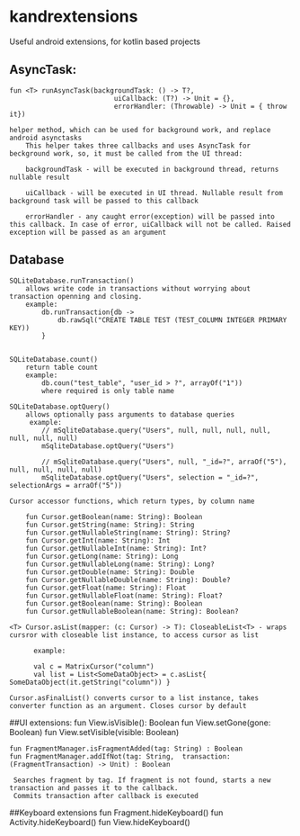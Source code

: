 # kandrextensions
Useful android extensions, for kotlin based projects

## AsyncTask:
    fun <T> runAsyncTask(backgroundTask: () -> T?,
                              uiCallback: (T?) -> Unit = {},
                              errorHandler: (Throwable) -> Unit = { throw it})

    helper method, which can be used for background work, and replace android asynctasks
        This helper takes three callbacks and uses AsyncTask for beckground work, so, it must be called from the UI thread:

        backgroundTask - will be executed in background thread, returns nullable result

        uiCallback - will be executed in UI thread. Nullable result from background task will be passed to this callback

        errorHandler - any caught error(exception) will be passed into this callback. In case of error, uiCallback will not be called. Raised exception will be passed as an argument


## Database
    SQLiteDatabase.runTransaction()
        allows write code in transactions without worrying about transaction openning and closing.
        example:
            db.runTransaction{db -> 
                db.rawSql("CREATE TABLE TEST (TEST_COLUMN INTEGER PRIMARY KEY))
            }
            
            
    SQLiteDatabase.count()
        return table count
        example:
            db.coun("test_table", "user_id > ?", arrayOf("1"))
            where required is only table name

    SQLiteDatabase.optQuery()
        allows optionally pass arguments to database queries
         example: 
            // mSqliteDatabase.query("Users", null, null, null, null, null, null, null)
            mSqliteDatabase.optQuery("Users")
              
            // mSqliteDatabase.query("Users", null, "_id=?", arraOf("5"), null, null, null, null)
            mSqliteDatabase.optQuery("Users", selection = "_id=?", selectionArgs = arraOf("5"))
 
    Cursor accessor functions, which return types, by column name
        
        fun Cursor.getBoolean(name: String): Boolean
        fun Cursor.getString(name: String): String 
        fun Cursor.getNullableString(name: String): String?
        fun Cursor.getInt(name: String): Int 
        fun Cursor.getNullableInt(name: String): Int?
        fun Cursor.getLong(name: String): Long
        fun Cursor.getNullableLong(name: String): Long?
        fun Cursor.getDouble(name: String): Double
        fun Cursor.getNullableDouble(name: String): Double?
        fun Cursor.getFloat(name: String): Float
        fun Cursor.getNullableFloat(name: String): Float?
        fun Cursor.getBoolean(name: String): Boolean
        fun Cursor.getNullableBoolean(name: String): Boolean?
          
    <T> Cursor.asList(mapper: (c: Cursor) -> T): CloseableList<T> - wraps cursror with closeable list instance, to access cursor as list
          
          example:
          
          val c = MatrixCursor("column")
          val list = List<SomeDataObject> = c.asList{ SomeDataObject(it.getString("column")) }
          
    Cursor.asFinalList() converts cursor to a list instance, takes converter function as an argument. Closes cursor by default
          
  
##UI extensions:
    fun View.isVisible(): Boolean
    fun View.setGone(gone: Boolean)
    fun View.setVisible(visible: Boolean)
    
    fun FragmentManager.isFragmentAdded(tag: String) : Boolean
    fun FragmentManager.addIfNot(tag: String,  transaction: (FragmentTransaction) -> Unit) : Boolean
     
     Searches fragment by tag. If fragment is not found, starts a new transaction and passes it to the callback. 
     Commits transaction after callback is executed
     
##Keyboard extensions
    fun Fragment.hideKeyboard()
    fun Activity.hideKeyboard()
    fun View.hideKeyboard()
